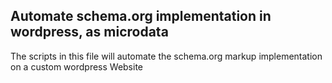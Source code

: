 ## Automate schema.org implementation in wordpress, as microdata

The scripts in this file will automate the schema.org markup implementation on a custom wordpress Website
